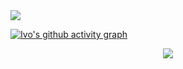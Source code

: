 

 <a href="https://marquisthecoder.us/" target="_blank">
  <img src="https://github.com/MarquisTheCoder/MarquisTheCoder/blob/main/tv_1.png"/>
 </a>

<div style="margin: 0;">
 
 [![Ivo's github activity graph](https://github-readme-activity-graph.vercel.app/graph?username=MarquisTheCoder&bg_color=0D1117&color=708090&line=E08CF3&point=ffffff&area=true&hide_border=true)](https://github.com/ip681/)

<p align='center'>
<!-- <img src='https://github-profile-trophy.vercel.app/?username=tynab&theme=dracula&column=6'> -->
<img src='https://hacked-github-stat-trophies.vercel.app/?username=MarquisTheCoder&theme=dracula&column=11'>
</p>


<div>
